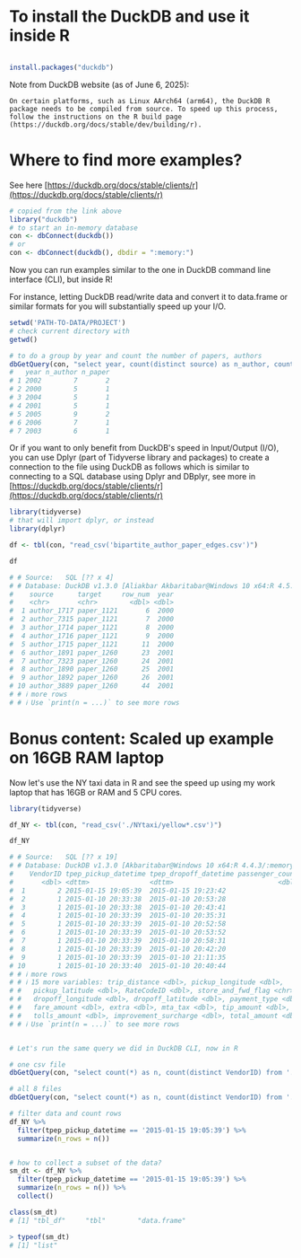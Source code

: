 # To install the DuckDB and use it inside R

```R

install.packages("duckdb")

```

Note from DuckDB website (as of June 6, 2025):

```
On certain platforms, such as Linux AArch64 (arm64), the DuckDB R package needs to be compiled from source. To speed up this process, follow the instructions on the R build page (https://duckdb.org/docs/stable/dev/building/r).

```

# Where to find more examples?

See here [https://duckdb.org/docs/stable/clients/r](https://duckdb.org/docs/stable/clients/r)

```R
# copied from the link above
library("duckdb")
# to start an in-memory database
con <- dbConnect(duckdb())
# or
con <- dbConnect(duckdb(), dbdir = ":memory:")

```

Now you can run examples similar to the one in DuckDB command line interface (CLI), but inside R!

For instance, letting DuckDB read/write data and convert it to data.frame or similar formats for you will substantially speed up your I/O.

```R
setwd('PATH-TO-DATA/PROJECT')
# check current directory with
getwd()

# to do a group by year and count the number of papers, authors
dbGetQuery(con, "select year, count(distinct source) as n_author, count(distinct target) as n_paper from read_parquet('bipartite_author_paper_edges.parquet') group by year;")
#   year n_author n_paper
# 1 2002        7       2
# 2 2000        5       1
# 3 2004        5       1
# 4 2001        5       1
# 5 2005        9       2
# 6 2006        7       1
# 7 2003        6       1

```

Or if you want to only benefit from DuckDB's speed in Input/Output (I/O), you can use Dplyr (part of Tidyverse library and packages) to create a connection to the file using DuckDB as follows which is similar to connecting to a SQL database using Dplyr and DBplyr, see more in [https://duckdb.org/docs/stable/clients/r](https://duckdb.org/docs/stable/clients/r)

```R
library(tidyverse)
# that will import dplyr, or instead
library(dplyr)

df <- tbl(con, "read_csv('bipartite_author_paper_edges.csv')")

df

# # Source:   SQL [?? x 4]
# # Database: DuckDB v1.3.0 [Aliakbar Akbaritabar@Windows 10 x64:R 4.5.0/:memory:]
#    source      target     row_num  year
#    <chr>       <chr>        <dbl> <dbl>
#  1 author_1717 paper_1121       6  2000
#  2 author_7315 paper_1121       7  2000
#  3 author_1714 paper_1121       8  2000
#  4 author_1716 paper_1121       9  2000
#  5 author_1715 paper_1121      11  2000
#  6 author_1891 paper_1260      23  2001
#  7 author_7323 paper_1260      24  2001
#  8 author_1890 paper_1260      25  2001
#  9 author_1892 paper_1260      26  2001
# 10 author_3889 paper_1260      44  2001
# # ℹ more rows
# # ℹ Use `print(n = ...)` to see more rows

```

# Bonus content: Scaled up example on 16GB RAM laptop

Now let's use the NY taxi data in R and see the speed up using my work laptop that has 16GB or RAM and 5 CPU cores.

```R
library(tidyverse)

df_NY <- tbl(con, "read_csv('./NYtaxi/yellow*.csv')")

df_NY

# # Source:   SQL [?? x 19]
# # Database: DuckDB v1.3.0 [Akbaritabar@Windows 10 x64:R 4.4.3/:memory:]
#    VendorID tpep_pickup_datetime tpep_dropoff_datetime passenger_count
#       <dbl> <dttm>               <dttm>                          <dbl>
#  1        2 2015-01-15 19:05:39  2015-01-15 19:23:42                 1
#  2        1 2015-01-10 20:33:38  2015-01-10 20:53:28                 1
#  3        1 2015-01-10 20:33:38  2015-01-10 20:43:41                 1
#  4        1 2015-01-10 20:33:39  2015-01-10 20:35:31                 1
#  5        1 2015-01-10 20:33:39  2015-01-10 20:52:58                 1
#  6        1 2015-01-10 20:33:39  2015-01-10 20:53:52                 1
#  7        1 2015-01-10 20:33:39  2015-01-10 20:58:31                 1
#  8        1 2015-01-10 20:33:39  2015-01-10 20:42:20                 3
#  9        1 2015-01-10 20:33:39  2015-01-10 21:11:35                 3
# 10        1 2015-01-10 20:33:40  2015-01-10 20:40:44                 2
# # ℹ more rows
# # ℹ 15 more variables: trip_distance <dbl>, pickup_longitude <dbl>,
# #   pickup_latitude <dbl>, RateCodeID <dbl>, store_and_fwd_flag <chr>,
# #   dropoff_longitude <dbl>, dropoff_latitude <dbl>, payment_type <dbl>,
# #   fare_amount <dbl>, extra <dbl>, mta_tax <dbl>, tip_amount <dbl>,
# #   tolls_amount <dbl>, improvement_surcharge <dbl>, total_amount <dbl>
# # ℹ Use `print(n = ...)` to see more rows


# Let's run the same query we did in DuckDB CLI, now in R

# one csv file
dbGetQuery(con, "select count(*) as n, count(distinct VendorID) from './NYtaxi/yellow_tripdata_2015-01.csv';")

# all 8 files
dbGetQuery(con, "select count(*) as n, count(distinct VendorID) from './NYtaxi/yellow*.csv';")

# filter data and count rows
df_NY %>% 
  filter(tpep_pickup_datetime == '2015-01-15 19:05:39') %>% 
  summarize(n_rows = n())


# how to collect a subset of the data?
sm_dt <- df_NY %>% 
  filter(tpep_pickup_datetime == '2015-01-15 19:05:39') %>% 
  summarize(n_rows = n()) %>% 
  collect()

class(sm_dt)
# [1] "tbl_df"     "tbl"        "data.frame"

> typeof(sm_dt)
# [1] "list"

```
